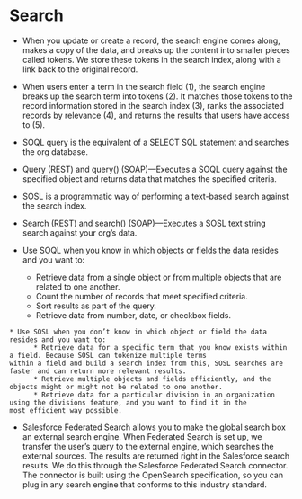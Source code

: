 # Search

*  When you update or create a record, the search engine comes along, makes a copy of the data, and breaks up the content into smaller pieces called tokens. We store these tokens in the search index, along with a link back to the original record.

*  When users enter a term in the search field (1), the search engine breaks up the search term into tokens (2). It matches those tokens to the record information stored in the search index (3), ranks the associated records by relevance (4), and returns the results that users have access to (5).

*  SOQL query is the equivalent of a SELECT SQL statement and searches the org database. 
*  Query (REST) and query() (SOAP)—Executes a SOQL query against the specified object and returns data that matches the specified criteria.

*  SOSL is a programmatic way of performing a text-based search against the search index.
*  Search (REST) and search() (SOAP)—Executes a SOSL text string search against your org’s data.


*  Use SOQL when you know in which objects or fields the data resides and you want to:
      * Retrieve data from a single object or from multiple objects that are related to one another.
      * Count the number of records that meet specified criteria.
      * Sort results as part of the query.
      * Retrieve data from number, date, or checkbox fields.

```
* Use SOSL when you don’t know in which object or field the data resides and you want to:
      * Retrieve data for a specific term that you know exists within a field. Because SOSL can tokenize multiple terms                     within a field and build a search index from this, SOSL searches are faster and can return more relevant results.
      * Retrieve multiple objects and fields efficiently, and the objects might or might not be related to one another.
      * Retrieve data for a particular division in an organization using the divisions feature, and you want to find it in the                      most efficient way possible.
```

*  Salesforce Federated Search allows you to make the global search box an external search engine. When Federated Search is set up, we transfer the user’s query to the external engine, which searches the external sources. The results are returned right in the Salesforce search results. We do this through the Salesforce Federated Search connector. The connector is built using the OpenSearch specification, so you can plug in any search engine that conforms to this industry standard.
